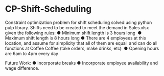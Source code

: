 # CP-Shift-Scheduling
Constraint optimization problem for shift scheduling solved using python pulp library. Shifts need to be created to meet the demand in Sales.xlsx given the following rules:
● Minimum shift length is 3 hours long  
● Maximum shift length is 8 hours long 
● There are 4 employees at this location, and assume for simplicity that all of them are equal  and can do all functions at Coffee Coffee (take orders, make drinks, etc)  
● Opening hours are 6am to 4pm every day 

Future Work:
● Incorporate breaks
● Incorporate employee availability and wage difference.
